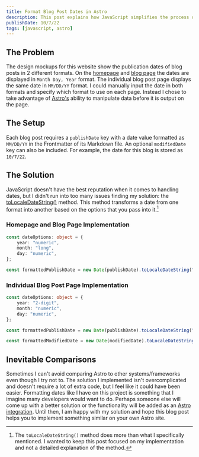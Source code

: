 ```yaml
---
title: Format Blog Post Dates in Astro
description: This post explains how JavaScript simplifies the process of storing blog post publication dates in 1 format and displaying them in 2 formats on my Astro site.
publishDate: 10/7/22
tags: [javascript, astro]
---
```


## The Problem

The design mockups for this website show the publication dates of blog posts in 2 different formats. On the [homepage](/) and [blog page](/blog/) the dates are displayed in `Month Day, Year` format. The individual blog post page displays the same date in `MM/DD/YY` format. I could manually input the date in both formats and specify which format to use on each page. Instead I chose to take advantage of [Astro's](https://astro.build) ability to manipulate data before it is output on the page.

## The Setup

Each blog post requires a `publishDate` key with a date value formatted as `MM/DD/YY` in the Frontmatter of its Markdown file. An optional `modifiedDate` key can also be included. For example, the date for this blog is stored as `10/7/22`.

## The Solution

JavaScript doesn't have the best reputation when it comes to handling dates, but I didn't run into too many issues finding my solution: the [toLocaleDateString()](https://developer.mozilla.org/en-US/docs/Web/JavaScript/Reference/Global_Objects/Date/toLocaleDateString) method. This method transforms a date from one format into another based on the options that you pass into it.[^1]

[^1]: The `toLocaleDateString()` method does more than what I specifically mentioned. I wanted to keep this post focused on my implementation and not a detailed explanation of the method.

### Homepage and Blog Page Implementation

```typescript
const dateOptions: object = {
	year: "numeric",
	month: "long",
	day: "numeric",
};

const formattedPublishDate = new Date(publishDate).toLocaleDateString("en-US", dateOptions);
```

### Individual Blog Post Page Implementation

```typescript
const dateOptions: object = {
	year: "2-digit",
	month: "numeric",
	day: "numeric",
};

const formattedPublishDate = new Date(publishDate).toLocaleDateString("en-US", dateOptions);

const formattedModifiedDate = new Date(modifiedDate).toLocaleDateString("en-US", dateOptions);
```

## Inevitable Comparisons

Sometimes I can't avoid comparing Astro to other systems/frameworks even though I try not to. The solution I implemented isn't overcomplicated and doesn't require a lot of extra code, but I feel like it could have been easier. Formatting dates like I have on this project is something that I imagine many developers would want to do. Perhaps someone else will come up with a better solution or the functionality will be added as an [Astro integration](https://docs.astro.build/en/guides/integrations-guide/). Until then, I am happy with my solution and hope this blog post helps you to implement something similar on your own Astro site.
